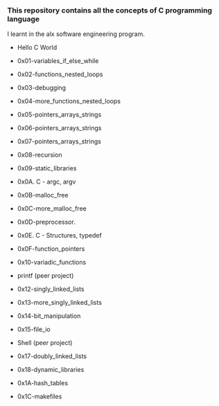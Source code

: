 ### This repository contains all the concepts of C programming language
I learnt in the alx software engineering program.

- Hello C World

- 0x01-variables_if_else_while

- 0x02-functions_nested_loops

- 0x03-debugging

- 0x04-more_functions_nested_loops

- 0x05-pointers_arrays_strings

- 0x06-pointers_arrays_strings

- 0x07-pointers_arrays_strings

- 0x08-recursion

- 0x09-static_libraries

- 0x0A. C - argc, argv

- 0x0B-malloc_free

- 0x0C-more_malloc_free

- 0x0D-preprocessor.

- 0x0E. C - Structures, typedef

- 0x0F-function_pointers

- 0x10-variadic_functions

- printf (peer project)

- 0x12-singly_linked_lists

- 0x13-more_singly_linked_lists

- 0x14-bit_manipulation

- 0x15-file_io

- Shell (peer project)

- 0x17-doubly_linked_lists

- 0x18-dynamic_libraries

- 0x1A-hash_tables

- 0x1C-makefiles